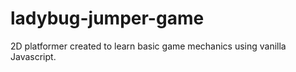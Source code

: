 # ladybug-jumper-game
 2D platformer created to learn basic game mechanics using vanilla Javascript.
